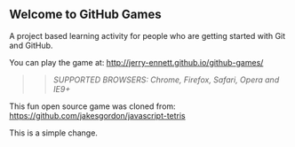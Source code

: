 ## Welcome to GitHub Games

A project based learning activity for people who are getting started with Git and GitHub.

You can play the game at: http://jerry-ennett.github.io/github-games/

>> _*SUPPORTED BROWSERS*: Chrome, Firefox, Safari, Opera and IE9+_

This fun open source game was cloned from: https://github.com/jakesgordon/javascript-tetris

This is a simple change.
